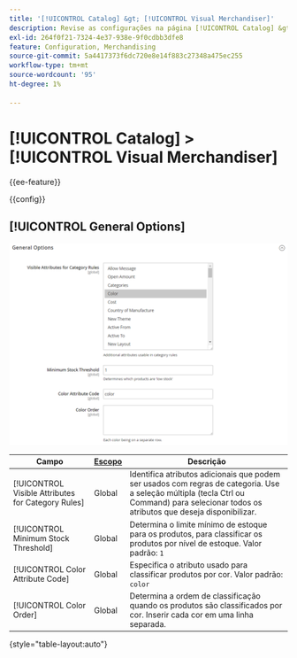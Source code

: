 ```yaml
---
title: '[!UICONTROL Catalog] &gt; [!UICONTROL Visual Merchandiser]'
description: Revise as configurações na página [!UICONTROL Catalog] &gt; [!UICONTROL Visual Merchandiser] do Administrador do Commerce.
exl-id: 264f0f21-7324-4e37-938e-9f0cdbb3dfe8
feature: Configuration, Merchandising
source-git-commit: 5a4417373f6dc720e8e14f883c27348a475ec255
workflow-type: tm+mt
source-wordcount: '95'
ht-degree: 1%

---
```


# [!UICONTROL Catalog] > [!UICONTROL Visual Merchandiser]

{{ee-feature}}

{{config}}

## [!UICONTROL General Options]

![Opções gerais](./assets/catalog-visual-merchandiser-general-options.png)<!-- zoom -->

<!-- [General Options](https://experienceleague.adobe.com/en/docs/commerce-admin/marketing/merchandising/visual-merch/smart-attributes-configure) -->

| Campo | [Escopo](../../getting-started/websites-stores-views.md#scope-settings) | Descrição |
|--- |--- |--- |
| [!UICONTROL Visible Attributes for Category Rules] | Global | Identifica atributos adicionais que podem ser usados com regras de categoria. Use a seleção múltipla (tecla Ctrl ou Command) para selecionar todos os atributos que deseja disponibilizar. |
| [!UICONTROL Minimum Stock Threshold] | Global | Determina o limite mínimo de estoque para os produtos, para classificar os produtos por nível de estoque. Valor padrão: `1` |
| [!UICONTROL Color Attribute Code] | Global | Especifica o atributo usado para classificar produtos por cor. Valor padrão: `color` |
| [!UICONTROL Color Order] | Global | Determina a ordem de classificação quando os produtos são classificados por cor. Inserir cada cor em uma linha separada. |

{style="table-layout:auto"}
